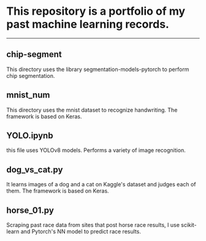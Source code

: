 # This repository is a portfolio of my past machine learning records.

---
## chip-segment
This directory uses the library segmentation-models-pytorch to perform chip segmentation.

## mnist_num
This directory uses the mnist dataset to recognize handwriting. The framework is based on Keras.


## YOLO.ipynb
this file uses YOLOv8 models. Performs a variety of image recognition.


## dog_vs_cat.py
It learns images of a dog and a cat on Kaggle's dataset and judges each of them. The framework is based on Keras.


## horse_01.py
Scraping past race data from sites that post horse race results, I use scikit-learn and Pytorch's NN model to predict race results.